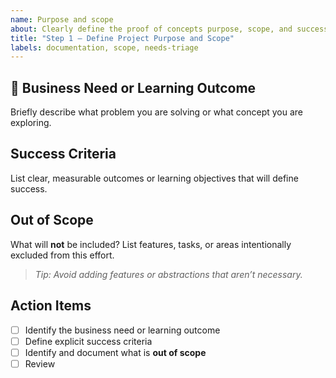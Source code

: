 ```yaml
---
name: Purpose and scope
about: Clearly define the proof of concepts purpose, scope, and success criteria before starting.
title: "Step 1 — Define Project Purpose and Scope"
labels: documentation, scope, needs-triage
---
```


## 🎯 Business Need or Learning Outcome

Briefly describe what problem you are solving or what concept you are exploring.

## Success Criteria

List clear, measurable outcomes or learning objectives that will define success.

## Out of Scope

What will **not** be included? List features, tasks, or areas intentionally excluded from this effort.

> _Tip: Avoid adding features or abstractions that aren’t necessary._

## Action Items

- [ ] Identify the business need or learning outcome
- [ ] Define explicit success criteria
- [ ] Identify and document what is **out of scope**
- [ ] Review
